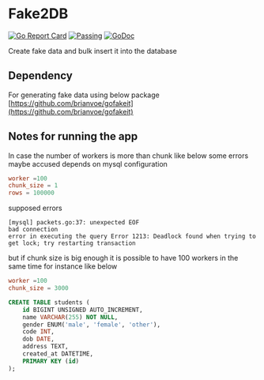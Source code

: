 # Fake2DB
[![Go Report Card](https://goreportcard.com/badge/github.com/syronz/fake2db)](https://goreportcard.com/report/github.com/syronz/fake2db)
[![Passing](https://github.com/syronz/fake2db/actions/workflows/go.yml/badge.svg)](https://github.com/syronz/fake2db/actions/workflows/go.yml)
[![GoDoc](https://pkg.go.dev/badge/github.com/syronz/fake2db)](https://pkg.go.dev/github.com/syronz/fake2db)

Create fake data and bulk insert it into the database


## Dependency
For generating fake data using below package
[https://github.com/brianvoe/gofakeit](https://github.com/brianvoe/gofakeit)

## Notes for running the app
In case the number of workers is more than chunk like below some errors maybe accused depends on mysql configuration
```toml
worker =100 
chunk_size = 1
rows = 100000
```

supposed errors
```log
[mysql] packets.go:37: unexpected EOF
bad connection
error in executing the query Error 1213: Deadlock found when trying to get lock; try restarting transaction
```

but if chunk size is big enough it is possible to have 100 workers in the same time for instance like below
```toml
worker =100
chunk_size = 3000
```

```sql
CREATE TABLE students (
    id BIGINT UNSIGNED AUTO_INCREMENT,
    name VARCHAR(255) NOT NULL,
    gender ENUM('male', 'female', 'other'),
    code INT,
    dob DATE,
    address TEXT,
    created_at DATETIME,
    PRIMARY KEY (id)
);
```
